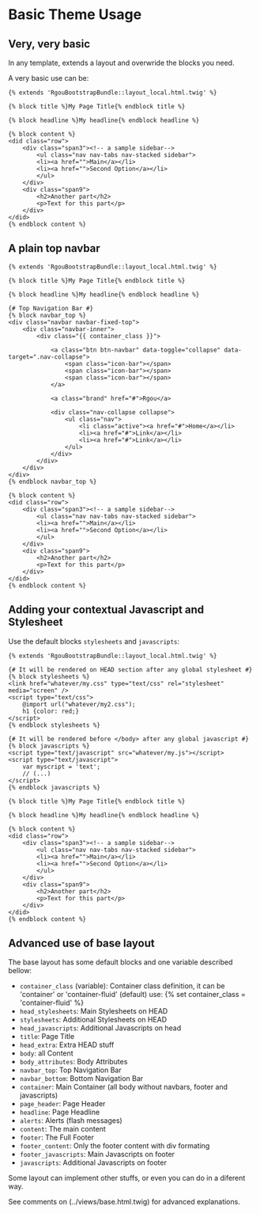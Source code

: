 # Basic Theme Usage

## Very, very basic

In any template, extends a layout and overwride the blocks you need.

A very basic use can be:

    {% extends 'RgouBootstrapBundle::layout_local.html.twig' %}

    {% block title %}My Page Title{% endblock title %}

    {% block headline %}My headline{% endblock headline %}

    {% block content %}
    <did class="row">
        <div class="span3"><!-- a sample sidebar-->
            <ul class="nav nav-tabs nav-stacked sidebar">
            <li><a href="">Main</a></li>
            <li><a href="">Second Option</a></li>
            </ul>
        </div>
        <div class="span9">
            <h2>Another part</h2>
            <p>Text for this part</p>
        </div>
    </did>
    {% endblock content %}

## A plain top navbar 

    {% extends 'RgouBootstrapBundle::layout_local.html.twig' %}

    {% block title %}My Page Title{% endblock title %}

    {% block headline %}My headline{% endblock headline %}

    {# Top Navigation Bar #}
    {% block navbar_top %}
    <div class="navbar navbar-fixed-top">
        <div class="navbar-inner">
            <div class="{{ container_class }}">

                <a class="btn btn-navbar" data-toggle="collapse" data-target=".nav-collapse">
                    <span class="icon-bar"></span>
                    <span class="icon-bar"></span>
                    <span class="icon-bar"></span>
                </a>            

                <a class="brand" href="#">Rgou</a>

                <div class="nav-collapse collapse">
                    <ul class="nav">
                        <li class="active"><a href="#">Home</a></li>
                        <li><a href="#">Link</a></li>
                        <li><a href="#">Link</a></li>
                    </ul>
                </div>            
            </div>
        </div>
    </div> 
    {% endblock navbar_top %}

    {% block content %}
    <did class="row">
        <div class="span3"><!-- a sample sidebar-->
            <ul class="nav nav-tabs nav-stacked sidebar">
            <li><a href="">Main</a></li>
            <li><a href="">Second Option</a></li>
            </ul>
        </div>
        <div class="span9">
            <h2>Another part</h2>
            <p>Text for this part</p>
        </div>
    </did>
    {% endblock content %}

## Adding your contextual Javascript and Stylesheet

Use the default blocks `stylesheets` and `javascripts`:

    {% extends 'RgouBootstrapBundle::layout_local.html.twig' %}

    {# It will be rendered on HEAD section after any global stylesheet #}
    {% block stylesheets %}
    <link href="whatever/my.css" type="text/css" rel="stylesheet" media="screen" />
    <script type="text/css">
        @import url("whatever/my2.css");
        h1 {color: red;}
    </script>
    {% endblock stylesheets %}

    {# It will be rendered before </body> after any global javascript #}
    {% block javascripts %}
    <script type="text/javascript" src="whatever/my.js"></script>
    <script type="text/javascript">
        var myscript = 'text';
        // (...)
    </script>
    {% endblock javascripts %}

    {% block title %}My Page Title{% endblock title %}

    {% block headline %}My headline{% endblock headline %}

    {% block content %}
    <did class="row">
        <div class="span3"><!-- a sample sidebar-->
            <ul class="nav nav-tabs nav-stacked sidebar">
            <li><a href="">Main</a></li>
            <li><a href="">Second Option</a></li>
            </ul>
        </div>
        <div class="span9">
            <h2>Another part</h2>
            <p>Text for this part</p>
        </div>
    </did>
    {% endblock content %}

## Advanced use of base layout

The base layout has some default blocks and one variable described bellow:

- `container_class` (variable): Container class definition, it can be 'container' or 'container-fluid' (default)
  use: {% set container_class = 'container-fluid' %}
- `head_stylesheets`: Main Stylesheets on HEAD
- `stylesheets`: Additional Stylesheets on HEAD
- `head_javascripts`: Additional Javascripts on head
- `title`: Page Title
- `head_extra`: Extra HEAD stuff
- `body`: all <body></body> Content
- `body_attributes`: Body Attributes
- `navbar_top`: Top Navigation Bar
- `navbar_bottom`: Bottom Navigation Bar
- `container`: Main Container (all body without navbars, footer and javascripts)
- `page_header`: Page Header
- `headline`: Page Headline
- `alerts`: Alerts (flash messages)
- `content`: The main content
- `footer`: The Full Footer
- `footer_content`: Only the footer content with div formating
- `footer_javascripts`: Main Javascripts on footer
- `javascripts`: Additional Javascripts on footer

Some layout can implement other stuffs, or even you can do in a diferent way.

See comments on (../views/base.html.twig) for advanced explanations.